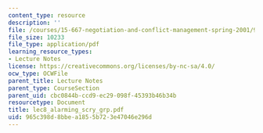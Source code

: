 ```yaml
---
content_type: resource
description: ''
file: /courses/15-667-negotiation-and-conflict-management-spring-2001/965c398d8bbea1855b723e47046e296d_lec8_alarming_scry_grp.pdf
file_size: 10233
file_type: application/pdf
learning_resource_types:
- Lecture Notes
license: https://creativecommons.org/licenses/by-nc-sa/4.0/
ocw_type: OCWFile
parent_title: Lecture Notes
parent_type: CourseSection
parent_uid: cbc0844b-ccd9-ec29-098f-45393b46b34b
resourcetype: Document
title: lec8_alarming_scry_grp.pdf
uid: 965c398d-8bbe-a185-5b72-3e47046e296d
---
```

